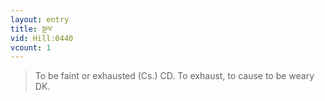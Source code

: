 ```yaml
---
layout: entry
title: སྔལ་
vid: Hill:0440
vcount: 1
---
```

> To be faint or exhausted (Cs\.) CD\. To exhaust, to cause to be weary DK\.


